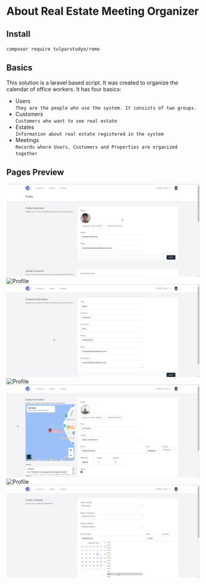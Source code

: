 # About Real Estate Meeting Organizer
## Install
``
composer require tulparstudyo/remo
``
## Basics
This solution is a laravel based script. It was created to organize the calendar of office workers. It has four basics:

- Users<br>
``
They are the people who use the system. It consists of two groups.
``
- Customers<br>
``
Customers who want to see real estate
``
- Estates<br>
``
Information about real estate registered in the system
``
- Meetings<br>
``
Records where Users, Customers and Properties are organized together
``
## Pages Preview
![Profile](public/assets/img/profile.png)
![Profile](public/assets/img/customer.png)
![Profile](public/assets/img/customer-edit.png)
![Profile](public/assets/img/estate.png)
![Profile](public/assets/img/estate-edit.png)
![Profile](public/assets/img/meeting.png)
![Profile](public/assets/img/meeting-edit.png)
